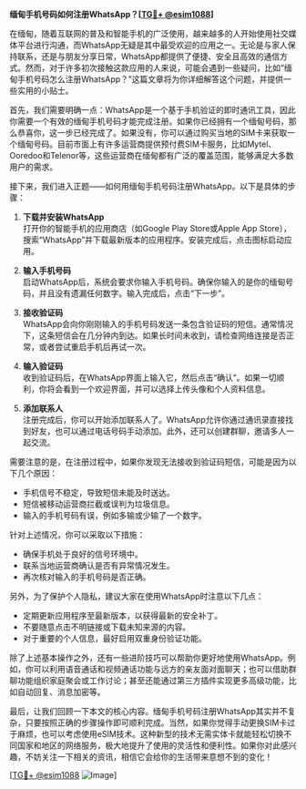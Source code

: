 **缅甸手机号码如何注册WhatsApp？[[TG💪+ @esim1088](https://t.me/s/esim1088)]**

在缅甸，随着互联网的普及和智能手机的广泛使用，越来越多的人开始使用社交媒体平台进行沟通，而WhatsApp无疑是其中最受欢迎的应用之一。无论是与家人保持联系，还是与朋友分享日常，WhatsApp都提供了便捷、安全且高效的通信方式。然而，对于许多初次接触这款应用的人来说，可能会遇到一些疑问，比如“缅甸手机号码怎么注册WhatsApp？”这篇文章将为你详细解答这个问题，并提供一些实用的小贴士。

首先，我们需要明确一点：WhatsApp是一个基于手机验证的即时通讯工具，因此你需要一个有效的缅甸手机号码才能完成注册。如果你已经拥有一个缅甸号码，那么恭喜你，这一步已经完成了。如果没有，你可以通过购买当地的SIM卡来获取一个缅甸号码。目前市面上有许多运营商提供预付费SIM卡服务，比如Mytel、Ooredoo和Telenor等，这些运营商在缅甸都有广泛的覆盖范围，能够满足大多数用户的需求。

接下来，我们进入正题——如何用缅甸手机号码注册WhatsApp。以下是具体的步骤：

1. **下载并安装WhatsApp**  
   打开你的智能手机的应用商店（如Google Play Store或Apple App Store），搜索“WhatsApp”并下载最新版本的应用程序。安装完成后，点击图标启动应用。

2. **输入手机号码**  
   启动WhatsApp后，系统会要求你输入手机号码。确保你输入的是你的缅甸号码，并且没有遗漏任何数字。输入完成后，点击“下一步”。

3. **接收验证码**  
   WhatsApp会向你刚刚输入的手机号码发送一条包含验证码的短信。通常情况下，这条短信会在几分钟内到达。如果长时间未收到，请检查网络连接是否正常，或者尝试重启手机后再试一次。

4. **输入验证码**  
   收到验证码后，在WhatsApp界面上输入它，然后点击“确认”。如果一切顺利，你将会看到一个欢迎界面，并可以选择上传头像和个人资料信息。

5. **添加联系人**  
   注册完成后，你可以开始添加联系人了。WhatsApp允许你通过通讯录直接找到好友，也可以通过电话号码手动添加。此外，还可以创建群聊，邀请多人一起交流。

需要注意的是，在注册过程中，如果你发现无法接收到验证码短信，可能是因为以下几个原因：
- 手机信号不稳定，导致短信未能及时送达。
- 短信被移动运营商拦截或误判为垃圾信息。
- 输入的手机号码有误，例如多输或少输了一个数字。

针对上述情况，你可以采取以下措施：
- 确保手机处于良好的信号环境中。
- 联系当地运营商确认是否有异常情况发生。
- 再次核对输入的手机号码是否正确。

另外，为了保护个人隐私，建议大家在使用WhatsApp时注意以下几点：
- 定期更新应用程序至最新版本，以获得最新的安全补丁。
- 不要随意点击不明链接或下载未知来源的内容。
- 对于重要的个人信息，最好启用双重身份验证功能。

除了上述基本操作之外，还有一些进阶技巧可以帮助你更好地使用WhatsApp。例如，你可以利用语音通话和视频通话功能与远方的亲友面对面聊天；也可以借助群聊功能组织家庭聚会或工作讨论；甚至还能通过第三方插件实现更多高级功能，比如自动回复、消息加密等。

最后，让我们回顾一下本文的核心内容。缅甸手机号码注册WhatsApp其实并不复杂，只要按照正确的步骤操作即可顺利完成。当然，如果你觉得手动更换SIM卡过于麻烦，也可以考虑使用eSIM技术。这种新型的技术无需实体卡就能轻松切换不同国家和地区的网络服务，极大地提升了使用的灵活性和便利性。如果你对此感兴趣，不妨关注一下相关的资讯，相信它会给你的生活带来意想不到的变化！

[[TG💪+ @esim1088](https://t.me/s/esim1088) ![Image](https://i.postimg.cc/4NQfJmqS/Snipaste-2025-05-13-00-14-12.png)]